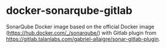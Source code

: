 # docker-sonarqube-gitlab
SonarQube Docker image based on the official Docker image (https://hub.docker.com/_/sonarqube/) with Gitlab plugin from https://gitlab.talanlabs.com/gabriel-allaigre/sonar-gitlab-plugin.
